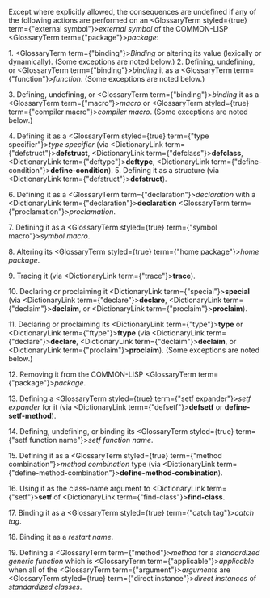  



Except where explicitly allowed, the consequences are undefined if any of the following actions are performed on an <GlossaryTerm styled={true} term={"external symbol"}><i>external symbol</i></GlossaryTerm> of the COMMON-LISP <GlossaryTerm  term={"package"}><i>package</i></GlossaryTerm>: 



1\. <GlossaryTerm  term={"binding"}><i>Binding</i></GlossaryTerm> or altering its value (lexically or dynamically). (Some exceptions are noted below.) 2. Defining, undefining, or <GlossaryTerm  term={"binding"}><i>binding</i></GlossaryTerm> it as a <GlossaryTerm  term={"function"}><i>function</i></GlossaryTerm>. (Some exceptions are noted below.) 



3\. Defining, undefining, or <GlossaryTerm  term={"binding"}><i>binding</i></GlossaryTerm> it as a <GlossaryTerm  term={"macro"}><i>macro</i></GlossaryTerm> or <GlossaryTerm styled={true} term={"compiler macro"}><i>compiler macro</i></GlossaryTerm>. (Some exceptions are noted below.) 



4\. Defining it as a <GlossaryTerm styled={true} term={"type specifier"}><i>type specifier</i></GlossaryTerm> (via <DictionaryLink  term={"defstruct"}><b>defstruct</b></DictionaryLink>, <DictionaryLink  term={"defclass"}><b>defclass</b></DictionaryLink>, <DictionaryLink  term={"deftype"}><b>deftype</b></DictionaryLink>, <DictionaryLink  term={"define-condition"}><b>define-condition</b></DictionaryLink>). 5. Defining it as a structure (via <DictionaryLink  term={"defstruct"}><b>defstruct</b></DictionaryLink>). 



6\. Defining it as a <GlossaryTerm  term={"declaration"}><i>declaration</i></GlossaryTerm> with a <DictionaryLink  term={"declaration"}><b>declaration</b></DictionaryLink> <GlossaryTerm  term={"proclamation"}><i>proclamation</i></GlossaryTerm>. 



7\. Defining it as a <GlossaryTerm styled={true} term={"symbol macro"}><i>symbol macro</i></GlossaryTerm>. 



8\. Altering its <GlossaryTerm styled={true} term={"home package"}><i>home package</i></GlossaryTerm>. 







 



 



9\. Tracing it (via <DictionaryLink  term={"trace"}><b>trace</b></DictionaryLink>). 



10\. Declaring or proclaiming it <DictionaryLink  term={"special"}><b>special</b></DictionaryLink> (via <DictionaryLink  term={"declare"}><b>declare</b></DictionaryLink>, <DictionaryLink  term={"declaim"}><b>declaim</b></DictionaryLink>, or <DictionaryLink  term={"proclaim"}><b>proclaim</b></DictionaryLink>). 



11\. Declaring or proclaiming its <DictionaryLink  term={"type"}><b>type</b></DictionaryLink> or <DictionaryLink  term={"ftype"}><b>ftype</b></DictionaryLink> (via <DictionaryLink  term={"declare"}><b>declare</b></DictionaryLink>, <DictionaryLink  term={"declaim"}><b>declaim</b></DictionaryLink>, or <DictionaryLink  term={"proclaim"}><b>proclaim</b></DictionaryLink>). (Some exceptions are noted below.) 



12\. Removing it from the COMMON-LISP <GlossaryTerm  term={"package"}><i>package</i></GlossaryTerm>. 



13\. Defining a <GlossaryTerm styled={true} term={"setf expander"}><i>setf expander</i></GlossaryTerm> for it (via <DictionaryLink  term={"defsetf"}><b>defsetf</b></DictionaryLink> or **define-setf-method**). 



14\. Defining, undefining, or binding its <GlossaryTerm styled={true} term={"setf function name"}><i>setf function name</i></GlossaryTerm>. 



15\. Defining it as a <GlossaryTerm styled={true} term={"method combination"}><i>method combination</i></GlossaryTerm> type (via <DictionaryLink  term={"define-method-combination"}><b>define-method-combination</b></DictionaryLink>). 



16\. Using it as the class-name argument to <DictionaryLink  term={"setf"}><b>setf</b></DictionaryLink> of <DictionaryLink  term={"find-class"}><b>find-class</b></DictionaryLink>. 



17\. Binding it as a <GlossaryTerm styled={true} term={"catch tag"}><i>catch tag</i></GlossaryTerm>. 



18\. Binding it as a *restart name*. 



19\. Defining a <GlossaryTerm  term={"method"}><i>method</i></GlossaryTerm> for a *standardized generic function* which is <GlossaryTerm  term={"applicable"}><i>applicable</i></GlossaryTerm> when all of the <GlossaryTerm  term={"argument"}><i>arguments</i></GlossaryTerm> are <GlossaryTerm styled={true} term={"direct instance"}><i>direct instances</i></GlossaryTerm> of *standardized classes*. 



